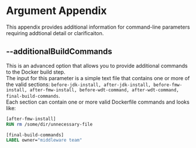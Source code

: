 # Argument Appendix

This appendix provides additional information for command-line parameters requiring addtional detail or clarificaiton.

## --additionalBuildCommands
This is an advanced option that allows you to provide additional commands to the Docker build step.  
The input for this parameter is a simple text file that contains one or more of the valid sections: 
`before-jdk-install, after-jdk-install, before-fmw-install, after-fmw-install, before-wdt-command, after-wdt-command, final-build-commands`.  
Each section can contain one or more valid Dockerfile commands and looks like:
```dockerfile
[after-fmw-install]
RUN rm /some/dir/unnecessary-file

[final-build-commands]
LABEL owner="middleware team"
```
